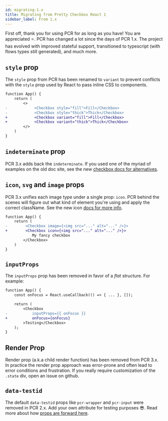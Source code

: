 ```yaml
---
id: migrating-1.x
title: Migrating from Pretty Checkbox React 1
sidebar_label: From 1.x
---
```


First off, thank you for using PCR for as long as you have! You are appreciated :star:. PCR has changed a lot since the days of PCR 1.x. The project has evolved with improved stateful support, transitioned to typescript (with flows types still generated), and much more.

## `style` prop

The `style` prop from PCR has been renamed to `variant` to prevent conflicts with the `style` prop used by React to pass inline CSS to components.

```diff
function App() {
    return (
        <>
-            <Checkbox style="fill">Fill</Checkbox>
-            <Checkbox style="thick">Thick</Checkbox>
+            <Checkbox variant="fill">Fill</Checkbox>
+            <Checkbox variant="thick">Thick</Checkbox>
        </>
    )
}
```

## `indeterminate` prop

PCR 3.x adds back the `indeterminate`. If you used one of the myriad of examples on the old doc site, see the new [checkbox docs for alternatives](/docs/checkbox#indeterminate).

## `icon`, `svg` and `image` props

PCR 3.x unifies each image type under a single prop: `icon`. PCR behind the scenes will figure out what kind of element you're using and apply the correct className. See the new icon [docs for more info](/docs/props/icons).

```diff
function App() {
    return (
-        <Checkbox image={<img src="..." alt="..." />}>
+        <Checkbox icon={<img src="..." alt="..." />}>
            My fancy checkbox
        </Checkbox>
    )
}
````

## `inputProps`

The `inputProps` prop has been removed in favor of a _flat_ structure. For example:

```diff
function App() {
    const onFocus = React.useCallback(() => { ... }, []);

    return (
        <Checkbox
-           inputProps={{ onFocus }}
+           onFocus={onFocus}
        >Testing</Checkbox>
    );
}
```

## Render Prop

Render prop (a.k.a child render function) has been removed from PCR 3.x. In practice the render prop approach was error-prone and often lead to error conditions and frustration. If you really require customization of the `.state` div, open an issue on github.

## `data-testid`

The default `data-testid` props like `pcr-wrapper` and `pcr-input` were removed in PCR 2.x. Add your own attribute for testing purposes :sunglasses:. Read more about how [props are forward here](/docs/main-concepts/components#everything-else).
